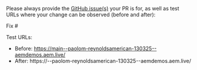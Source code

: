 Please always provide the [GitHub issue(s)](../issues) your PR is for, as well as test URLs where your change can be observed (before and after):

Fix #<gh-issue-id>

Test URLs:
- Before: https://main--paolom-reynoldsamerican-130325--aemdemos.aem.live/
- After: https://<branch>--paolom-reynoldsamerican-130325--aemdemos.aem.live/
